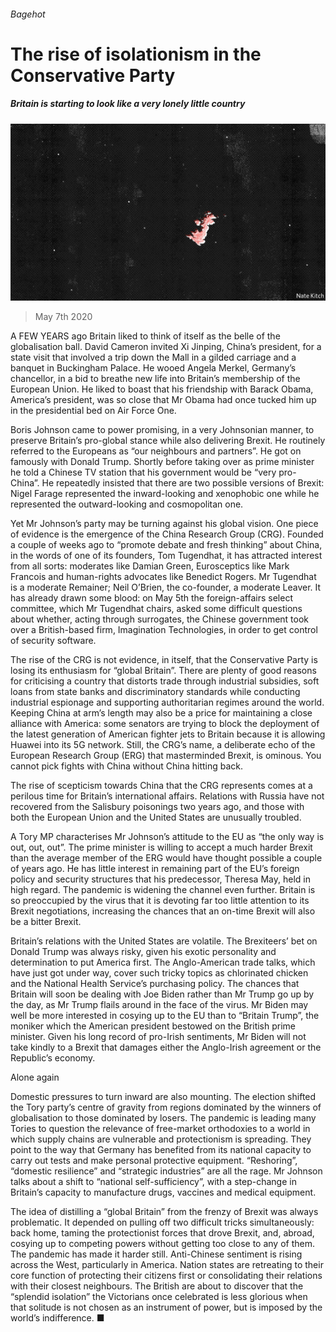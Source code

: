 ###### Bagehot

# The rise of isolationism in the Conservative Party 

##### Britain is starting to look like a very lonely little country 

![image](images/20200509_BRD000_0.jpg) 

> May 7th 2020 

A FEW YEARS ago Britain liked to think of itself as the belle of the globalisation ball. David Cameron invited Xi Jinping, China’s president, for a state visit that involved a trip down the Mall in a gilded carriage and a banquet in Buckingham Palace. He wooed Angela Merkel, Germany’s chancellor, in a bid to breathe new life into Britain’s membership of the European Union. He liked to boast that his friendship with Barack Obama, America’s president, was so close that Mr Obama had once tucked him up in the presidential bed on Air Force One.

Boris Johnson came to power promising, in a very Johnsonian manner, to preserve Britain’s pro-global stance while also delivering Brexit. He routinely referred to the Europeans as “our neighbours and partners”. He got on famously with Donald Trump. Shortly before taking over as prime minister he told a Chinese TV station that his government would be “very pro-China”. He repeatedly insisted that there are two possible versions of Brexit: Nigel Farage represented the inward-looking and xenophobic one while he represented the outward-looking and cosmopolitan one.


Yet Mr Johnson’s party may be turning against his global vision. One piece of evidence is the emergence of the China Research Group (CRG). Founded a couple of weeks ago to “promote debate and fresh thinking” about China, in the words of one of its founders, Tom Tugendhat, it has attracted interest from all sorts: moderates like Damian Green, Eurosceptics like Mark Francois and human-rights advocates like Benedict Rogers. Mr Tugendhat is a moderate Remainer; Neil O’Brien, the co-founder, a moderate Leaver. It has already drawn some blood: on May 5th the foreign-affairs select committee, which Mr Tugendhat chairs, asked some difficult questions about whether, acting through surrogates, the Chinese government took over a British-based firm, Imagination Technologies, in order to get control of security software.

The rise of the CRG is not evidence, in itself, that the Conservative Party is losing its enthusiasm for “global Britain”. There are plenty of good reasons for criticising a country that distorts trade through industrial subsidies, soft loans from state banks and discriminatory standards while conducting industrial espionage and supporting authoritarian regimes around the world. Keeping China at arm’s length may also be a price for maintaining a close alliance with America: some senators are trying to block the deployment of the latest generation of American fighter jets to Britain because it is allowing Huawei into its 5G network. Still, the CRG’s name, a deliberate echo of the European Research Group (ERG) that masterminded Brexit, is ominous. You cannot pick fights with China without China hitting back.

The rise of scepticism towards China that the CRG represents comes at a perilous time for Britain’s international affairs. Relations with Russia have not recovered from the Salisbury poisonings two years ago, and those with both the European Union and the United States are unusually troubled.

A Tory MP characterises Mr Johnson’s attitude to the EU as “the only way is out, out, out”. The prime minister is willing to accept a much harder Brexit than the average member of the ERG would have thought possible a couple of years ago. He has little interest in remaining part of the EU’s foreign policy and security structures that his predecessor, Theresa May, held in high regard. The pandemic is widening the channel even further. Britain is so preoccupied by the virus that it is devoting far too little attention to its Brexit negotiations, increasing the chances that an on-time Brexit will also be a bitter Brexit.

Britain’s relations with the United States are volatile. The Brexiteers’ bet on Donald Trump was always risky, given his exotic personality and determination to put America first. The Anglo-American trade talks, which have just got under way, cover such tricky topics as chlorinated chicken and the National Health Service’s purchasing policy. The chances that Britain will soon be dealing with Joe Biden rather than Mr Trump go up by the day, as Mr Trump flails around in the face of the virus. Mr Biden may well be more interested in cosying up to the EU than to “Britain Trump”, the moniker which the American president bestowed on the British prime minister. Given his long record of pro-Irish sentiments, Mr Biden will not take kindly to a Brexit that damages either the Anglo-Irish agreement or the Republic’s economy.

Alone again

Domestic pressures to turn inward are also mounting. The election shifted the Tory party’s centre of gravity from regions dominated by the winners of globalisation to those dominated by losers. The pandemic is leading many Tories to question the relevance of free-market orthodoxies to a world in which supply chains are vulnerable and protectionism is spreading. They point to the way that Germany has benefited from its national capacity to carry out tests and make personal protective equipment. “Reshoring”, “domestic resilience” and “strategic industries” are all the rage. Mr Johnson talks about a shift to “national self-sufficiency”, with a step-change in Britain’s capacity to manufacture drugs, vaccines and medical equipment.

The idea of distilling a “global Britain” from the frenzy of Brexit was always problematic. It depended on pulling off two difficult tricks simultaneously: back home, taming the protectionist forces that drove Brexit, and, abroad, cosying up to competing powers without getting too close to any of them. The pandemic has made it harder still. Anti-Chinese sentiment is rising across the West, particularly in America. Nation states are retreating to their core function of protecting their citizens first or consolidating their relations with their closest neighbours. The British are about to discover that the “splendid isolation” the Victorians once celebrated is less glorious when that solitude is not chosen as an instrument of power, but is imposed by the world’s indifference. ■

